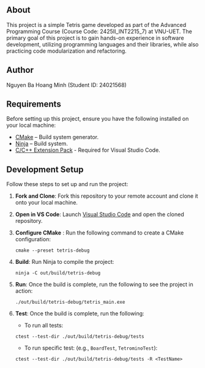 ## About
This project is a simple Tetris game developed as part of the Advanced Programming Course (Course Code: 2425II_INT2215_7) at VNU-UET. The primary goal of this project is to gain hands-on experience in software development, utilizing programming languages and their libraries, while also practicing code modularization and refactoring.

## Author
Nguyen Ba Hoang Minh (Student ID: 24021568)

## Requirements
Before setting up this project, ensure you have the following installed on your local machine:
- [CMake](https://cmake.org/download/) – Build system generator.
- [Ninja](https://github.com/ninja-build/ninja/releases) – Build system.
- [C/C++ Extension Pack](https://marketplace.visualstudio.com/items?itemName=ms-vscode.cpptools-extension-pack) - Required for Visual Studio Code.

## Development Setup
Follow these steps to set up and run the project:

1. **Fork and Clone**: Fork this repository to your remote account and clone it onto your local machine. 
2. **Open in VS Code**: Launch [Visual Studio Code](https://code.visualstudio.com/) and open the cloned repository.
3. **Configure CMake** : Run the following command to create a CMake configuration: 

    ```
    cmake --preset tetris-debug
    ```

4. **Build**: Run Ninja to compile the project: 

    ```
    ninja -C out/build/tetris-debug
    ```

5. **Run**: Once the build is complete, run the following to see the project in action:

    ```
    ./out/build/tetris-debug/tetris_main.exe
    ```

6. **Test**: Once the build is complete, run the following: 

    - To run all tests:

    ```
    ctest --test-dir ./out/build/tetris-debug/tests
    ```

    - To run specific test: (e.g., `BoardTest`, `TetrominoTest`):

    ```
    ctest --test-dir ./out/build/tetris-debug/tests -R <TestName>
    ```
